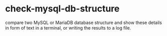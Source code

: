# check-mysql-db-structure
compare two MySQL or MariaDB database structure and show these details in form of text in a terminal, or writing the results to a log file.
